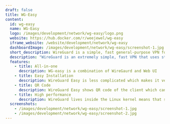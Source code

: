 ```yaml
---
draft: false
title: WG-Easy
content:
  id: wg-easy
  name: WG-Easy
  logo: /images/development/network/wg-easy/logo.png
  website: https://hub.docker.com/r/weejewel/wg-easy
  iframe_website: /website/development/network/wg-easy
  dashboardImage: /images/development/network/wg-easy/screenshot-1.jpg
  short_description: WireGuard is a simple, fast general-purpose VPN for running on embedded interfaces and super computers alike.
  description: "WireGuard is an extremely simple, fast VPN that uses state-of-the-art cryptography. It aims to be faster, simpler, leaner and more useful than IPsec, and more performant than OpenVPN. Initially released for the Linux kernel, it is now cross-platform (Windows, macOS, BSD, iOS, Android) and widely deployable. It's claimed to be the most secure, easiest to use, and simplest VPN solution in the industry."
  features:
    - title: All-in-one
      description: WG-easy is a combination of WireGaurd and Web UI
    - title: Easy Installation
      description: WireGuard Easy is less complicated which makes it very easy to install and simple to run
    - title: QR Code
      description: WireGuard Easy shows QR code of the client which can me copied or taken screenshot.
    - title: High performance
      description: WireGuard lives inside the Linux kernel means that secure networking can be very high-speed.
  screenshots:
    - /images/development/network/wg-easy/screenshot-1.jpg
    - /images/development/network/wg-easy/screenshot-2.jpg
---
```

